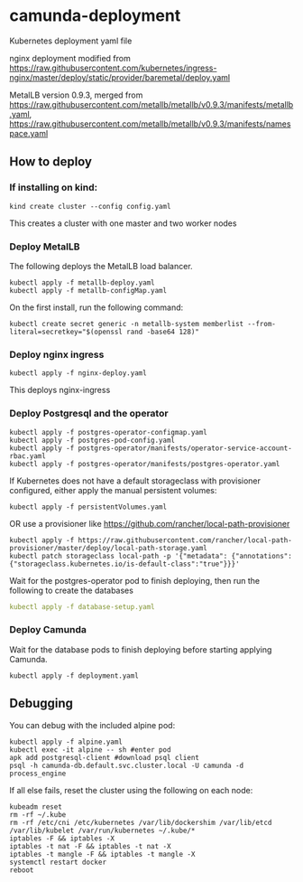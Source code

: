 # camunda-deployment
Kubernetes deployment yaml file

nginx deployment modified from https://raw.githubusercontent.com/kubernetes/ingress-nginx/master/deploy/static/provider/baremetal/deploy.yaml

MetalLB version 0.9.3, merged from https://raw.githubusercontent.com/metallb/metallb/v0.9.3/manifests/metallb.yaml, https://raw.githubusercontent.com/metallb/metallb/v0.9.3/manifests/namespace.yaml

## How to deploy

### If installing on kind:
```
kind create cluster --config config.yaml
```
This creates a cluster with one master and two worker nodes

### Deploy MetalLB
The following deploys the MetalLB load balancer.
```
kubectl apply -f metallb-deploy.yaml
kubectl apply -f metallb-configMap.yaml
```
On the first install, run the following command:
```
kubectl create secret generic -n metallb-system memberlist --from-literal=secretkey="$(openssl rand -base64 128)"
```
### Deploy nginx ingress
```
kubectl apply -f nginx-deploy.yaml
```
This deploys nginx-ingress

### Deploy Postgresql and the operator
```
kubectl apply -f postgres-operator-configmap.yaml
kubectl apply -f postgres-pod-config.yaml
kubectl apply -f postgres-operator/manifests/operator-service-account-rbac.yaml
kubectl apply -f postgres-operator/manifests/postgres-operator.yaml
```

If Kubernetes does not have a default storageclass with provisioner configured, either apply the manual persistent volumes:
```
kubectl apply -f persistentVolumes.yaml
```
OR use a provisioner like https://github.com/rancher/local-path-provisioner
```
kubectl apply -f https://raw.githubusercontent.com/rancher/local-path-provisioner/master/deploy/local-path-storage.yaml
kubectl patch storageclass local-path -p '{"metadata": {"annotations":{"storageclass.kubernetes.io/is-default-class":"true"}}}'
```

Wait for the postgres-operator pod to finish deploying, then run the following to create the databases
```yaml
kubectl apply -f database-setup.yaml
```

### Deploy Camunda
Wait for the database pods to finish deploying before starting applying Camunda.
```
kubectl apply -f deployment.yaml
```

## Debugging
You can debug with the included alpine pod:
```
kubectl apply -f alpine.yaml
kubectl exec -it alpine -- sh #enter pod
apk add postgresql-client #download psql client
psql -h camunda-db.default.svc.cluster.local -U camunda -d process_engine
```
If all else fails, reset the cluster using the following on each node:
```
kubeadm reset
rm -rf ~/.kube
rm -rf /etc/cni /etc/kubernetes /var/lib/dockershim /var/lib/etcd /var/lib/kubelet /var/run/kubernetes ~/.kube/*
iptables -F && iptables -X
iptables -t nat -F && iptables -t nat -X
iptables -t mangle -F && iptables -t mangle -X
systemctl restart docker
reboot
```
